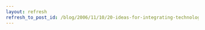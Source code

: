 ```yaml
---
layout: refresh
refresh_to_post_id: /blog/2006/11/10/20-ideas-for-integrating-technology-into-the-classroom/index
---
```

